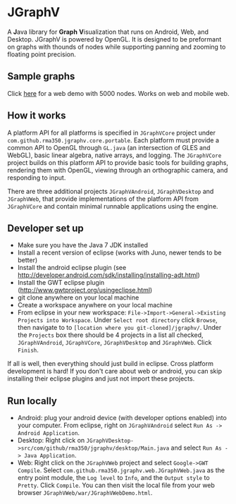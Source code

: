 # JGraphV
A **J**ava library for **Graph** **V**isualization that runs on Android, Web, and Desktop.  JGraphV is powered by OpenGL.  It is designed to be preformant on graphs with thounds of nodes while supporting panning and zooming to floating point precision.

## Sample graphs

Click [here](http://rma350.github.io/graph/JGraphVWebDemo.html) for a web demo with 5000 nodes.  Works on web and mobile web.

## How it works

A platform API for all platforms is specified in `JGraphVCore` project under `com.github.rma350.jgraphv.core.portable`.  Each platform must provide a common API to OpenGL through `GL.java` (an intersection of GLES and WebGL), basic linear algebra, native arrays, and logging.  The `JGraphVCore` project builds on this platform API to provide basic tools for building graphs, rendering them with OpenGL, viewing through an orthographic camera, and responding to input.

There are three additional projects `JGraphVAndroid`, `JGraphVDesktop` and `JGraphVWeb`, that provide implementations of the platform API from `JGraphVCore` and contain minimal runnable applications using the engine.

## Developer set up

* Make sure you have the Java 7 JDK installed
* Install a recent version of eclipse (works with Juno, newer tends to be better)
* Install the android eclipse plugin (see http://developer.android.com/sdk/installing/installing-adt.html)
* Install the GWT eclipse plugin (http://www.gwtproject.org/usingeclipse.html)
* git clone anywhere on your local machine
* Create a workspace anywhere on your local machine
* From eclipse in your new workspace: `File->Import->General->Existing Projects into Workspace`.  Under `Select root directory` click `Browse`, then navigate to to `[location where you git-cloned]/jgraphv/`.  Under the `Projects` box there should be 4 projects in a list all checked, `JGraphVAndroid`, `JGraphVCore`, `JGraphVDesktop` and `JGraphVWeb`.  Click `Finish`.

If all is well, then everything should just build in eclipse.  Cross platform development is hard!  If you don't care about web or android, you can skip installing their eclipse plugins and just not import these projects.


## Run locally

* Android: plug your android device (with developer options enabled) into your computer.  From eclipse, right on `JGraphVAndroid` select `Run As -> Android Application`.
* Desktop: Right click on `JGraphVDesktop->src/com/github/rma350/jgraphv/desktop/Main.java` and select `Run As -> Java Application`.
* Web: Right click on the `JGraphVWeb` project and select `Google->GWT Compile`.  Select `com.github.rma350.jgraphv.web.JGraphVWeb.java` as the entry point module, the `Log level` to `Info`, and the `Output style` to `Pretty`.  Click `Compile`.  You can then visit the local file from your web browser `JGraphVWeb/war/JGraphVWebDemo.html`.

